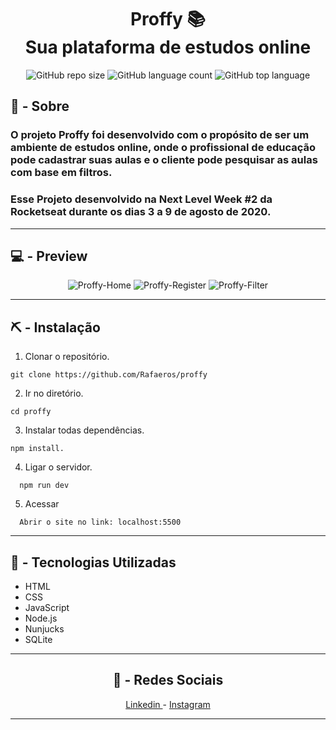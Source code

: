 <h1 align="center">Proffy 📚<br>Sua plataforma de estudos online</h1> 

<p align="center">
  <img alt="GitHub repo size" src="https://img.shields.io/github/repo-size/Rafaeros/proffy?color=%23774DD6&style=for-the-badge">
  <img alt="GitHub language count" src="https://img.shields.io/github/languages/count/Rafaeros/proffy?color=%23774DD6&style=for-the-badge">
  <img alt="GitHub top language" src="https://img.shields.io/github/languages/top/Rafaeros/proffy?color=%23774DD6&style=for-the-badge">
</p>

## 📄 - Sobre

<h3>O projeto Proffy foi desenvolvido com o propósito de ser um ambiente de estudos online, onde o profissional de educação pode cadastrar suas aulas e o cliente pode pesquisar as aulas com base em filtros.</h3>

<h3>Esse Projeto desenvolvido na Next Level Week #2 da Rocketseat durante os dias 3 a 9 de agosto de 2020.</h3>

<hr>

## 💻 - Preview

<p align="center">
  <img src="https://user-images.githubusercontent.com/54757323/96387077-fc7f9e80-1175-11eb-8898-f9f50797ea6d.png" alt="Proffy-Home">
  <img src="https://user-images.githubusercontent.com/54757323/96387079-fe496200-1175-11eb-991a-ac51df4641bd.png" alt="Proffy-Register">
  <img src="https://user-images.githubusercontent.com/54757323/96387083-04d7d980-1176-11eb-8ed9-ea7ffacd34ef.png" alt="Proffy-Filter">
</p>

<hr>

## ⛏ - Instalação
1. Clonar o repositório.

```git
git clone https://github.com/Rafaeros/proffy
```

2. Ir no diretório.

```
cd proffy
```

3. Instalar todas dependências.

```
npm install.
```

4. Ligar o servidor.
```
  npm run dev
```

5. Acessar

```
  Abrir o site no link: localhost:5500
```

<hr>

## :rocket: - Tecnologias Utilizadas

* HTML
* CSS
* JavaScript
* Node.js
* Nunjucks
* SQLite

<hr>
  <h2 align="center">📱 - Redes Sociais</h2>
  <p align="center">
    <a href="https://www.linkedin.com/in/rafael-costa-41770a187/" alt="Linkedin">
      Linkedin 
    </a>
    -
    <a href="https://www.instagram.com/rafaeladrianc/" alt="Instagram">
      Instagram
    </a>
  </p>
<hr>
